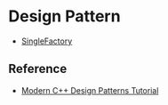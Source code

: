 # Design Pattern

- [SingleFactory](SingleFactory)

## Reference

- [Modern C++ Design Patterns Tutorial](https://www.geeksforgeeks.org/modern-c-design-patterns-tutorial/)
